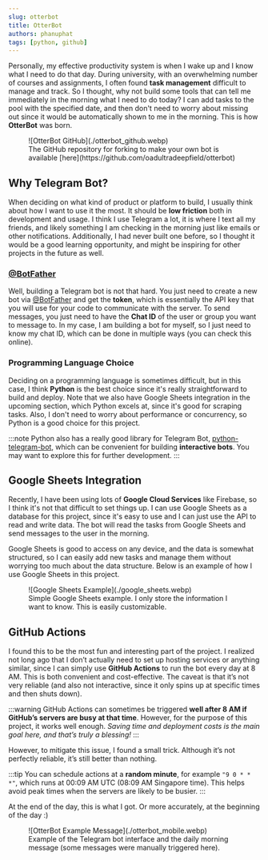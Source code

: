 ```yaml
---
slug: otterbot
title: OtterBot
authors: phanuphat
tags: [python, github]
---
```


Personally, my effective productivity system is when I wake up and I know what I need to do that day. During university, with an overwhelming number of courses and assignments, I often found **task management** difficult to manage and track. So I thought, why not build some tools that can tell me immediately in the morning what I need to do today? I can add tasks to the pool with the specified date, and then don't need to worry about missing out since it would be automatically shown to me in the morning. This is how **OtterBot** was born. <!-- truncate -->

<figure>
![OtterBot GitHub](./otterbot_github.webp)
<figcaption>The GitHub repository for forking to make your own bot is available [here](https://github.com/oadultradeepfield/otterbot)</figcaption>
</figure>

## Why Telegram Bot?

When deciding on what kind of product or platform to build, I usually think about how I want to use it the most. It should be **low friction** both in development and usage. I think I use Telegram a lot, it is where I text all my friends, and likely something I am checking in the morning just like emails or other notifications. Additionally, I had never built one before, so I thought it would be a good learning opportunity, and might be inspiring for other projects in the future as well.

### [@BotFather](https://telegram.me/BotFather)

Well, building a Telegram bot is not that hard. You just need to create a new bot via [@BotFather](https://telegram.me/BotFather) and get the **token**, which is essentially the API key that you will use for your code to communicate with the server. To send messages, you just need to have the **Chat ID** of the user or group you want to message to. In my case, I am building a bot for myself, so I just need to know my chat ID, which can be done in multiple ways (you can check this online).

### Programming Language Choice

Deciding on a programming language is sometimes difficult, but in this case, I think **Python** is the best choice since it's really straightforward to build and deploy. Note that we also have Google Sheets integration in the upcoming section, which Python excels at, since it's good for scraping tasks. Also, I don't need to worry about performance or concurrency, so Python is a good choice for this project.

:::note
Python also has a really good library for Telegram Bot, [python-telegram-bot](https://python-telegram-bot.org/), which can be convenient for building **interactive bots**. You may want to explore this for further development.
:::

## Google Sheets Integration

Recently, I have been using lots of **Google Cloud Services** like Firebase, so I think it's not that difficult to set things up. I can use Google Sheets as a database for this project, since it's easy to use and I can just use the API to read and write data. The bot will read the tasks from Google Sheets and send messages to the user in the morning.

Google Sheets is good to access on any device, and the data is somewhat structured, so I can easily add new tasks and manage them without worrying too much about the data structure. Below is an example of how I use Google Sheets in this project.

<figure>
![Google Sheets Example](./google_sheets.webp)
<figcaption>Simple Google Sheets example. I only store the information I want to know. This is easily customizable.</figcaption>
</figure>

## GitHub Actions

I found this to be the most fun and interesting part of the project. I realized not long ago that I don’t actually need to set up hosting services or anything similar, since I can simply use **GitHub Actions** to run the bot every day at 8 AM. This is both convenient and cost-effective. The caveat is that it’s not very reliable (and also not interactive, since it only spins up at specific times and then shuts down).

:::warning
GitHub Actions can sometimes be triggered **well after 8 AM if GitHub’s servers are busy at that time**. However, for the purpose of this project, it works well enough. _Saving time and deployment costs is the main goal here, and that’s truly a blessing!_
:::

However, to mitigate this issue, I found a small trick. Although it’s not perfectly reliable, it’s still better than nothing.

:::tip
You can schedule actions at a **random minute**, for example `"9 0 * * *"`, which runs at 00:09 AM UTC (08:09 AM Singapore time). This helps avoid peak times when the servers are likely to be busier.
:::

At the end of the day, this is what I got. Or more accurately, at the beginning of the day :)

<figure>
![OtterBot Example Message](./otterbot_mobile.webp)
<figcaption>Example of the Telegram bot interface and the daily morning message (some messages were manually triggered here).</figcaption>
</figure>
